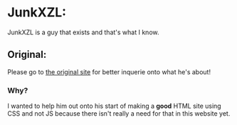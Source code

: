 # JunkXZL:
JunkXZL is a guy that exists and that's what I know.

## Original:
Please go to [the original site]([https://pages.github.com/](https://junkxzl.github.io/XZL/)) for better inquerie onto what he's about!

### Why?
I wanted to help him out onto his start of making a **good** HTML site using CSS and not JS because there isn't really a need for that in this website yet.
